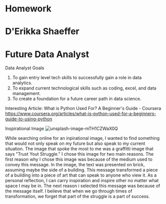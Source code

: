 # Homework
# D'Erikka Shaeffer
# Future Data Analyst

Data Analyst Goals
1. To gain entry level tech skills to successfully gain a role in data analytics.
2. To expand current technological skills such as coding, excel, and data management.
3. To create a foundation for a future career path in data science.

Interesting Article: 
What is Python Used For? A Beginner's Guide - Coursera 
https://www.coursera.org/articles/what-is-python-used-for-a-beginners-guide-to-using-python

Inspirational Image 
![unsplash-image-mTH1CZWaX0Q](https://github.com/user-attachments/assets/bbf48c62-cd3b-4c8c-9a23-dd5733b7689b)

While searching online for an inpirational image, I wanted to find something that would not only speak on my future but also speak to my 
current situation. The image that spoke the most to me was a graffitti image that says "Trust Yout Struggle." I chose this image for two
main reasons. The first reason why I chose this image was because of the medium used to convey this message. In the image, the text was 
presented on brick, assuming maybe the side of a building. This message transformed a piece of a building into a piece of art that can speak 
to anyone who view it. As a personal reflection, I can carry inspiration and inspire other no matter what space I may be in. The next reason 
i selected this message was because of the message itself. I believe that when we go through times of transformation, we forget that part of 
the struggle is a part of success. 
